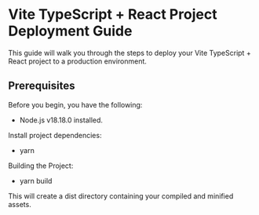 # Vite TypeScript + React Project Deployment Guide

This guide will walk you through the steps to deploy your Vite TypeScript + React project to a production environment.

## Prerequisites

Before you begin, you have the following:

- Node.js v18.18.0 installed.

Install project dependencies:

- yarn

Building the Project:

- yarn build

This will create a dist directory containing your compiled and minified assets.
